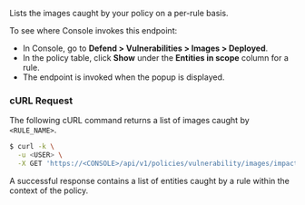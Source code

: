 Lists the images caught by your policy on a per-rule basis.

To see where Console invokes this endpoint:

* In Console, go to **Defend > Vulnerabilities > Images > Deployed**.
* In the policy table, click **Show** under the **Entities in scope** column for a rule.
* The endpoint is invoked when the popup is displayed.

### cURL Request

The following cURL command returns a list of images caught by `<RULE_NAME>`.

```bash
$ curl -k \
  -u <USER> \
  -X GET 'https://<CONSOLE>/api/v1/policies/vulnerability/images/impacted?project=<PROJECT_NAME>&ruleName=<RULE_NAME>'
```

A successful response contains a list of entities caught by a rule within the context of the policy.
